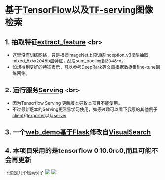基于[TensorFlow](https://www.tensorflow.org/)以及[TF-serving](http://tensorflow.github.io/serving/)图像检索
==================================================================

## 1. 抽取特征[extract_feature](https://github.com/icodingc/image-retrieval-demo/tree/master/extract_feature) <br\>

- 这里没有训练网络，只是根据ImageNet上预训练Inception_v3模型抽取mixed_8x8x2048b层特征，然后sum_pooling到2048-d。
- 如想得到更好的特征表示，可以参考DeepRank等文章根据数据集fine-tune训练网络。

## 2. 运行服务[Serving](https://github.com/icodingc/image-retrieval-demo/tree/master/tensorflow_serving) <br\>

- 因为Tensorflow Serving 更新版本导致本项目不能使用。
- 不过最新版本的Serving更容易学习使用，如感兴趣可以看下我写的其他例子[client](https://github.com/icodingc/dssm-slim/blob/master/deploy/tf_client/vgg_client.py)和[exporter](https://github.com/icodingc/dssm-slim/blob/master/deploy/tf_server/vgg_export_serving.py)以及[server](https://github.com/icodingc/dssm-slim/blob/master/deploy/tf_server/run_server.sh)

## 3. 一个[web_demo基于Flask](https://github.com/icodingc/image-retrieval-demo/tree/master/visualsearch)修改自[VisualSearch](https://github.com/AKSHAYUBHAT/VisualSearchServer)

## 4. 本项目采用的是tensorflow 0.10.0rc0,而且可能不会再更新

下边是几个检索例子
![](https://raw.githubusercontent.com/icodingc/ImageRetrieval-tf/master/examples/eg1.png)
![](https://raw.githubusercontent.com/icodingc/ImageRetrieval-tf/master/examples/eg2.png)

